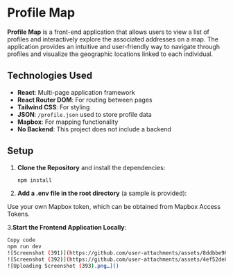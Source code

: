# Profile Map

**Profile Map** is a front-end application that allows users to view a list of profiles and interactively explore the associated addresses on a map. The application provides an intuitive and user-friendly way to navigate through profiles and visualize the geographic locations linked to each individual.

## Technologies Used
- **React**: Multi-page application framework
- **React Router DOM**: For routing between pages
- **Tailwind CSS**: For styling
- **JSON**: `/profile.json` used to store profile data
- **Mapbox**: For mapping functionality
- **No Backend**: This project does not include a backend

## Setup
1. **Clone the Repository** and install the dependencies:
   ```bash
   npm install
2. **Add a .env file in the root directory** (a sample is provided):

Use your own Mapbox token, which can be obtained from Mapbox Access Tokens.

3.**Start the Frontend Application Locally**:

```bash
Copy code
npm run dev
![Screenshot (391)](https://github.com/user-attachments/assets/8ddbbe90-3a84-4c33-9994-3b7617ae9344)
![Screenshot (392)](https://github.com/user-attachments/assets/4ef52de8-292c-4b26-b737-d0fa987179a7)
![Uploading Screenshot (393).png…]()
